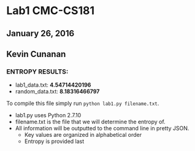 # Lab1 CMC-CS181
## January 26, 2016
## Kevin Cunanan

### ENTROPY RESULTS:
* lab1_data.txt: **4.54714420196**
* random_data.txt: **8.18316466797**

To compile this file simply run `python lab1.py filename.txt`.
* lab1.py uses Python 2.7.10
* filename.txt is the file that we will determine the entropy of.
* All information will be outputted to the command line in pretty JSON.
  * Key values are organized in alphabetical order
  * Entropy is provided last
